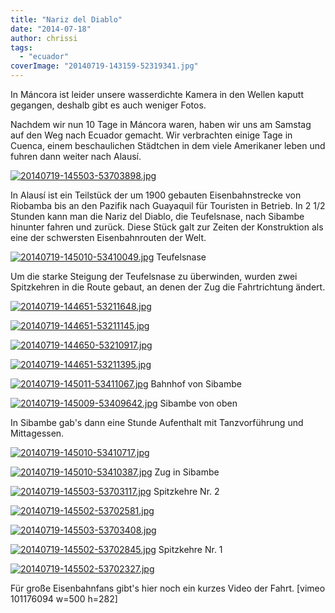 ```yaml
---
title: "Nariz del Diablo"
date: "2014-07-18"
author: chrissi
tags: 
  - "ecuador"
coverImage: "20140719-143159-52319341.jpg"
---
```


In Máncora ist leider unsere wasserdichte Kamera in den Wellen kaputt gegangen, deshalb gibt es auch weniger Fotos.

Nachdem wir nun 10 Tage in Máncora waren, haben wir uns am Samstag auf den Weg nach Ecuador gemacht. Wir verbrachten einige Tage in Cuenca, einem beschaulichen Städtchen in dem viele Amerikaner leben und fuhren dann weiter nach Alausí.

[![20140719-145503-53703898.jpg](images/20140719-145503-53703898.jpg)](https://hafenstrand.wordpress.com/wp-content/uploads/2014/07/20140719-145503-53703898.jpg)

In Alausí ist ein Teilstück der um 1900 gebauten Eisenbahnstrecke von Riobamba bis an den Pazifik nach Guayaquil für Touristen in Betrieb. In 2 1/2 Stunden kann man die Nariz del Diablo, die Teufelsnase, nach Sibambe hinunter fahren und zurück. Diese Stück galt zur Zeiten der Konstruktion als eine der schwersten Eisenbahnrouten der Welt.

[![20140719-145010-53410049.jpg](images/20140719-145010-53410049.jpg)](https://hafenstrand.wordpress.com/wp-content/uploads/2014/07/20140719-145010-53410049.jpg) Teufelsnase

Um die starke Steigung der Teufelsnase zu überwinden, wurden zwei Spitzkehren in die Route gebaut, an denen der Zug die Fahrtrichtung ändert.

[![20140719-144651-53211648.jpg](images/20140719-144651-53211648.jpg)](https://hafenstrand.wordpress.com/wp-content/uploads/2014/07/20140719-144651-53211648.jpg)

[![20140719-144651-53211145.jpg](images/20140719-144651-53211145.jpg)](https://hafenstrand.wordpress.com/wp-content/uploads/2014/07/20140719-144651-53211145.jpg)

[![20140719-144650-53210917.jpg](images/20140719-144650-53210917.jpg)](https://hafenstrand.wordpress.com/wp-content/uploads/2014/07/20140719-144650-53210917.jpg)

[![20140719-144651-53211395.jpg](images/20140719-144651-53211395.jpg)](https://hafenstrand.wordpress.com/wp-content/uploads/2014/07/20140719-144651-53211395.jpg)

[![20140719-145011-53411067.jpg](images/20140719-145011-53411067.jpg)](https://hafenstrand.wordpress.com/wp-content/uploads/2014/07/20140719-145011-53411067.jpg) Bahnhof von Sibambe

[![20140719-145009-53409642.jpg](images/20140719-145009-53409642.jpg)](https://hafenstrand.wordpress.com/wp-content/uploads/2014/07/20140719-145009-53409642.jpg) Sibambe von oben

In Sibambe gab's dann eine Stunde Aufenthalt mit Tanzvorführung und Mittagessen.

[![20140719-145010-53410717.jpg](images/20140719-145010-53410717.jpg)](https://hafenstrand.wordpress.com/wp-content/uploads/2014/07/20140719-145010-53410717.jpg)

[![20140719-145010-53410387.jpg](images/20140719-145010-53410387.jpg)](https://hafenstrand.wordpress.com/wp-content/uploads/2014/07/20140719-145010-53410387.jpg) Zug in Sibambe

[![20140719-145503-53703117.jpg](images/20140719-145503-53703117.jpg)](https://hafenstrand.wordpress.com/wp-content/uploads/2014/07/20140719-145503-53703117.jpg) Spitzkehre Nr. 2

[![20140719-145502-53702581.jpg](images/20140719-145502-53702581.jpg)](https://hafenstrand.wordpress.com/wp-content/uploads/2014/07/20140719-145502-53702581.jpg)

[![20140719-145503-53703408.jpg](images/20140719-145503-53703408.jpg)](https://hafenstrand.wordpress.com/wp-content/uploads/2014/07/20140719-145503-53703408.jpg)

[![20140719-145502-53702845.jpg](images/20140719-145502-53702845.jpg)](https://hafenstrand.wordpress.com/wp-content/uploads/2014/07/20140719-145502-53702845.jpg) Spitzkehre Nr. 1

[![20140719-145502-53702327.jpg](images/20140719-145502-53702327.jpg)](https://hafenstrand.wordpress.com/wp-content/uploads/2014/07/20140719-145502-53702327.jpg)

Für große Eisenbahnfans gibt's hier noch ein kurzes Video der Fahrt. \[vimeo 101176094 w=500 h=282\]
